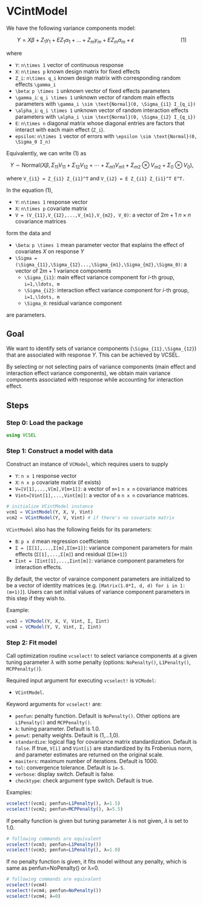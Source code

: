 # VCintModel

We have the following variance components model: 

```math
Y = X\beta + Z_1\gamma_1 + E Z_1 \alpha_1 +  \ldots + Z_m\gamma_m + E Z_m \alpha_m + \epsilon  \hspace{8em} (1)
```
where 

* ``Y``: ``n\times 1`` vector of continuous response  
* ``X``: ``n\times p`` known design matrix for fixed effects 
* ``Z_i``: ``n\times q_i`` known design matrix with corresponding random effects ``\gamma_i``
* ``\beta``: ``p \times 1`` unknown vector of fixed effects parameters 
* ``\gamma_i``: ``q_i \times 1`` unknown vector of random main effects parameters with ``\gamma_i \sim \text{Normal}(0, \Sigma_{i1} I_{q_i})``
* ``\alpha_i``: ``q_i \times 1`` unknown vector of random interaction effects parameters with ``\alpha_i \sim \text{Normal}(0, \Sigma_{i2} I_{q_i})``
* ``E``: ``n\times n`` diagonal matrix whose diagonal entries are factors that interact with each main effect (``Z_i``). 
* ``epsilon``: ``n\times 1`` vector of errors with ``\epsilon \sim \text{Normal}(0, \Sigma_0 I_n)``

Equivalently, we can write (1) as


```math
Y \sim \text{Normal}(X\beta, \Sigma_{11} V_{11} +  \Sigma_{12} V_{12}+ \cdots + \Sigma_{m1} V_{m1} + \Sigma_{m2} \otimes V_{m2} + \Sigma_0 \otimes V_0),  
```

where ``V_{i1} = Z_{i1} Z_{i1}^T`` and ``V_{i2} = E Z_{i1} Z_{i1}^T E^T.``



In the equation (1), 

* ``Y``: ``n\times 1`` response vector 
* ``X``: ``n\times p`` covariate matrix 
* ``V = (V_{11},V_{12},...,V_{m1},V_{m2}, V_0)``: a vector of $2m+1$ $n \times n$ covariance matrices

form the data and 

* ``\beta``: ``p \times 1`` mean parameter vector that explains the effect of covariates $X$ on response $Y$
* ``\Sigma = (\Sigma_{11},\Sigma_{12}...,\Sigma_{m1},\Sigma_{m2},\Sigma_0)``: a vector of $2m+1$ variance components 
    - ``\Sigma_{i1}``: main effect variance component for $i$-th group, ``i=1,\ldots, m``
    - ``\Sigma_{i2}``: interaction effect variance component for $i$-th group, ``i=1,\ldots, m``
    - ``\Sigma_0``: residual variance component

are parameters. 



## Goal

We want to identify sets of variance components (``\Sigma_{11},\Sigma_{12}``) that are associated with response $Y$. This can be achieved by VCSEL.

By selecting or not selecting pairs of variance components (main effect and interaction effect variance components), we obtain main variance components associated with response while accounting for interaction effect. 

## Steps

### Step 0: Load the package

```julia
using VCSEL
```

### Step 1: Construct a model with data 

Construct an instance of `VCModel`, which requires users to supply 

* `Y`: `n x 1` response vector 
* `X`: `n x p` covariate matrix (if exists)
* `V=[V[1],...,V[m],V[m+1]]`: a vector of `m+1` `n x n` covariance matrices  
* `Vint=[Vint[1],...,Vint[m]]`: a vector of `m` `n x n` covariance matrices.

```julia 
# initialize VCintModel instance 
vcm1 = VCintModel(Y, X, V, Vint)
vcm2 = VCintModel(Y, V, Vint) # if there's no covariate matrix 
```

`VCintModel` also has the following fields for its parameters: 

* `B`: `p x d` mean regression coefficients 
* `Σ = [Σ[1],...,Σ[m],Σ[m+1]]`: variance component parameters for main effects (`Σ[1],...,Σ[m]`) and residual (`Σ[m+1]`)
* `Σint = [Σint[1],...,Σint[m]]`: variance component parameters for interaction effects.

By default, the vector of varaince component parameters are initialized to be a vector of identity matrices (e.g. `[Matrix(1.0*I, d, d) for i in 1:(m+1)]`). Users can set initial values of variance component parameters in this step if they wish to. 

Example:

```julia
vcm3 = VCModel(Y, X, V, Vint, Σ, Σint)
vcm4 = VCModel(Y, V, Vint, Σ, Σint)
```

### Step 2: Fit model 

Call optimization routine `vcselect!` to select variance components at a given tuning parameter $\lambda$ with some penalty (options: `NoPenalty()`, `L1Penalty()`, `MCPPenalty()`).


Required input argument for executing `vcselect!` is `VCModel`:
    
- `VCintModel`.

Keyword arguments for `vcselect!` are:


- `penfun`: penalty function. Default is `NoPenalty()`. Other options are `L1Penalty()` and `MCPPenalty()`.
- `λ`: tuning parameter. Default is 1.0.    
- `penwt`: penalty weights. Default is (1,...1,0).
- `standardize`: logical flag for covariance matrix standardization. Default is `false`.
    If true, `V[i]` and `Vint[i]` are standardized by its Frobenius norm, and parameter estimates are 
    returned on the original scale.
- `maxiters`: maximum number of iterations. Default is 1000.
- `tol`: convergence tolerance. Default is `1e-5`.
- `verbose`: display switch. Default is false.
- `checktype`: check argument type switch. Default is true.

Examples:

```julia
vcselect!(vcm1; penfun=L1Penalty(), λ=1.5)
vcselect!(vcm2; penfun=MCPPenalty(), λ=5.5)
```

If penalty function is given but tuning parameter  𝜆  is not given,  𝜆  is set to 1.0.

```julia 
# following commands are equivalent 
vcselect!(vcm3; penfun=L1Penalty()) 
vcselect!(vcm3; penfun=L1Penalty(), λ=1.0) 
```

If no penalty function is given, it fits model without any penalty, which is same as penfun=NoPenalty() or λ=0.

```julia
# following commands are equivalent 
vcselect!(vcm4)
vcselect!(vcm4; penfun=NoPenalty())
vcselect!(vcm4; λ=0)
```


```julia

```
